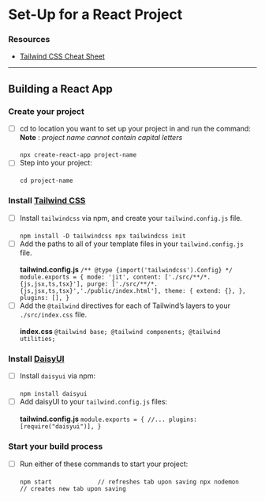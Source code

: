 # Set-Up for a React Project

### Resources
- [Tailwind CSS Cheat Sheet](https://nerdcave.com/tailwind-cheat-sheet)
***
## Building a React App

### Create your project
- [ ] cd to location you want to set up your project in and run the command:  
  __Note__ : *project name cannot contain capital letters*<br><br>
      ```
      npx create-react-app project-name
      ```
- [ ] Step into your project: <br><br>
      ```
      cd project-name
      ```

### Install [Tailwind CSS](https://tailwindcss.com/)
- [ ] Install `tailwindcss` via npm, and create your `tailwind.config.js` file.<br><br>
      ```
      npm install -D tailwindcss
      npx tailwindcss init
      ```
- [ ] Add the paths to all of your template files in your `tailwind.config.js` file.<br><br>
      **tailwind.config.js**
      ```
      /** @type {import('tailwindcss').Config} */
      module.exports = {
        mode: 'jit',
        content: ['./src/**/*.{js,jsx,ts,tsx}'],
        purge: ['./src/**/*.{js,jsx,ts,tsx}','./public/index.html'],
        theme: {
          extend: {},
        },
        plugins: [],
      }
      ```
- [ ] Add the `@tailwind` directives for each of Tailwind’s layers to your `./src/index.css` file.<br><br>
      **index.css**
      ```
      @tailwind base;
      @tailwind components;
      @tailwind utilities;
      ```

### Install [DaisyUI](https://daisyui.com/)
- [ ] Install `daisyui` via npm:<br><br>
      ```
      npm install daisyui
      ```
- [ ] Add daisyUI to your `tailwind.config.js` files:<br><br>
      **tailwind.config.js**
      ```
      module.exports = {
        //...
        plugins: [require("daisyui")],
      }
      ```

### Start your build process
- [ ] Run either of these commands to start your project:<br><br>
      ```
      npm start             // refreshes tab upon saving
      npx nodemon           // creates new tab upon saving
      ```
